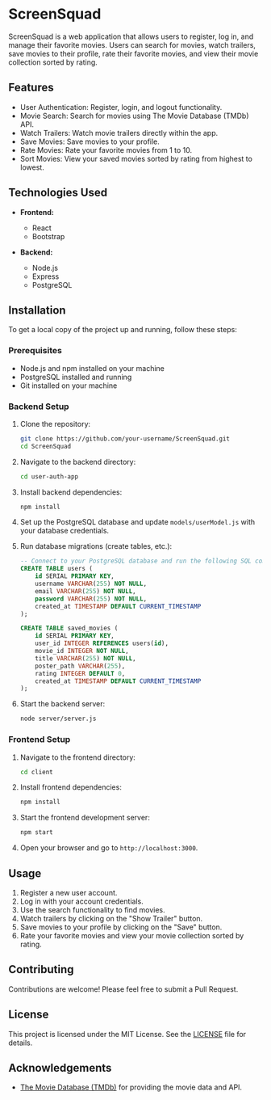 # ScreenSquad

ScreenSquad is a web application that allows users to register, log in, and manage their favorite movies. Users can search for movies, watch trailers, save movies to their profile, rate their favorite movies, and view their movie collection sorted by rating.

## Features

- User Authentication: Register, login, and logout functionality.
- Movie Search: Search for movies using The Movie Database (TMDb) API.
- Watch Trailers: Watch movie trailers directly within the app.
- Save Movies: Save movies to your profile.
- Rate Movies: Rate your favorite movies from 1 to 10.
- Sort Movies: View your saved movies sorted by rating from highest to lowest.

## Technologies Used

- **Frontend:**
  - React
  - Bootstrap

- **Backend:**
  - Node.js
  - Express
  - PostgreSQL

## Installation

To get a local copy of the project up and running, follow these steps:

### Prerequisites

- Node.js and npm installed on your machine
- PostgreSQL installed and running
- Git installed on your machine

### Backend Setup

1. Clone the repository:

    ```bash
    git clone https://github.com/your-username/ScreenSquad.git
    cd ScreenSquad
    ```

2. Navigate to the backend directory:

    ```bash
    cd user-auth-app
    ```

3. Install backend dependencies:

    ```bash
    npm install
    ```

4. Set up the PostgreSQL database and update `models/userModel.js` with your database credentials.

5. Run database migrations (create tables, etc.):

    ```sql
    -- Connect to your PostgreSQL database and run the following SQL commands
    CREATE TABLE users (
        id SERIAL PRIMARY KEY,
        username VARCHAR(255) NOT NULL,
        email VARCHAR(255) NOT NULL,
        password VARCHAR(255) NOT NULL,
        created_at TIMESTAMP DEFAULT CURRENT_TIMESTAMP
    );

    CREATE TABLE saved_movies (
        id SERIAL PRIMARY KEY,
        user_id INTEGER REFERENCES users(id),
        movie_id INTEGER NOT NULL,
        title VARCHAR(255) NOT NULL,
        poster_path VARCHAR(255),
        rating INTEGER DEFAULT 0,
        created_at TIMESTAMP DEFAULT CURRENT_TIMESTAMP
    );
    ```

6. Start the backend server:

    ```bash
    node server/server.js
    ```

### Frontend Setup

1. Navigate to the frontend directory:

    ```bash
    cd client
    ```

2. Install frontend dependencies:

    ```bash
    npm install
    ```

3. Start the frontend development server:

    ```bash
    npm start
    ```

4. Open your browser and go to `http://localhost:3000`.

## Usage

1. Register a new user account.
2. Log in with your account credentials.
3. Use the search functionality to find movies.
4. Watch trailers by clicking on the "Show Trailer" button.
5. Save movies to your profile by clicking on the "Save" button.
6. Rate your favorite movies and view your movie collection sorted by rating.

## Contributing

Contributions are welcome! Please feel free to submit a Pull Request.

## License

This project is licensed under the MIT License. See the [LICENSE](LICENSE) file for details.

## Acknowledgements

- [The Movie Database (TMDb)](https://www.themoviedb.org/) for providing the movie data and API.
